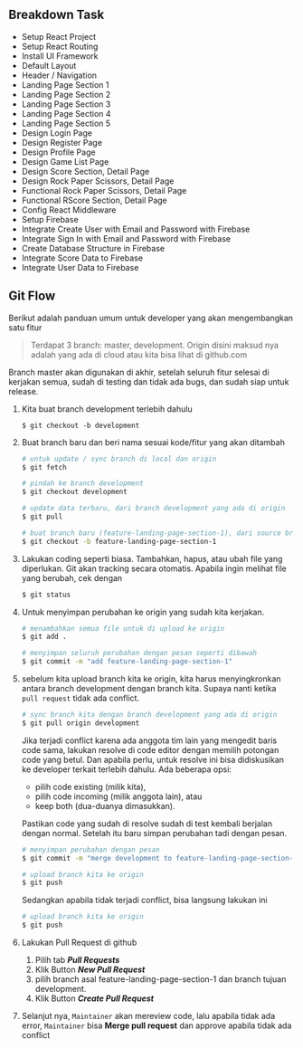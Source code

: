 ## Breakdown Task

- Setup React Project
- Setup React Routing
- Install UI Framework
- Default Layout
- Header / Navigation
- Landing Page Section 1
- Landing Page Section 2
- Landing Page Section 3
- Landing Page Section 4
- Landing Page Section 5
- Design Login Page
- Design Register Page
- Design Profile Page
- Design Game List Page
- Design Score Section, Detail Page
- Design Rock Paper Scissors, Detail Page
- Functional Rock Paper Scissors, Detail Page
- Functional RScore Section, Detail Page
- Config React Middleware
- Setup Firebase
- Integrate Create User with Email and Password with Firebase
- Integrate Sign In with Email and Password with Firebase
- Create Database Structure in Firebase
- Integrate Score Data to Firebase
- Integrate User Data to Firebase


## Git Flow

Berikut adalah panduan umum untuk developer yang akan mengembangkan satu fitur

> Terdapat 3 branch: master, development.
> Origin disini maksud nya adalah yang ada di cloud atau kita bisa lihat di github.com

Branch master akan digunakan di akhir, setelah seluruh fitur selesai di kerjakan semua, sudah di testing dan tidak ada bugs, dan sudah siap untuk release.

1. Kita buat branch development terlebih dahulu

    ```
    $ git checkout -b development
    ```

2. Buat branch baru dan beri nama sesuai kode/fitur yang akan ditambah

   ```bash
   # untuk update / sync branch di local dan origin
   $ git fetch

   # pindah ke branch development
   $ git checkout development

   # update data terbaru, dari branch development yang ada di origin
   $ git pull

   # buat branch baru (feature-landing-page-section-1), dari source branch development
   $ git checkout -b feature-landing-page-section-1
   ```

3. Lakukan coding seperti biasa. Tambahkan, hapus, atau ubah file yang diperlukan. Git akan tracking secara otomatis. Apabila ingin melihat file yang berubah, cek dengan

    ```bash
    $ git status
    ```

4. Untuk menyimpan perubahan ke origin yang sudah kita kerjakan.

    ```bash
    # menambahkan semua file untuk di upload ke origin
    $ git add .

    # menyimpan seluruh perubahan dengan pesan seperti dibawah
    $ git commit -m "add feature-landing-page-section-1"
    ```

5. sebelum kita upload branch kita ke origin, kita harus menyingkronkan antara branch development   dengan branch kita. Supaya nanti ketika `pull request` tidak ada conflict.

    ```bash
    # sync branch kita dengan branch development yang ada di origin
    $ git pull origin development
    ```

    Jika terjadi conflict karena ada anggota tim lain yang mengedit baris code sama, lakukan resolve di code editor dengan memilih potongan code yang betul. Dan apabila perlu, untuk resolve ini bisa didiskusikan ke developer terkait terlebih dahulu. Ada beberapa opsi:
    - pilih code existing (milik kita),
    - pilih code incoming (milik anggota lain), atau
    - keep both (dua-duanya dimasukkan).

    Pastikan code yang sudah di resolve sudah di test kembali berjalan dengan normal. Setelah itu baru simpan perubahan tadi dengan pesan.

    ```bash
    # menyimpan perubahan dengan pesan
    $ git commit -m "merge development to feature-landing-page-section-1"

    # upload branch kita ke origin
    $ git push
    ```

    Sedangkan apabila tidak terjadi conflict, bisa langsung lakukan ini

    ```bash
    # upload branch kita ke origin
    $ git push
    ```
6. Lakukan Pull Request di github

    1. Pilih tab ***Pull Requests***
    2. Klik Button ***New Pull Request***
    3. pilih branch asal feature-landing-page-section-1 dan branch tujuan development.
    4. Klik Button ***Create Pull Request***

7. Selanjut nya, `Maintainer` akan mereview code, lalu apabila tidak ada error,  `Maintainer` bisa **Merge pull request** dan approve apabila tidak ada conflict


